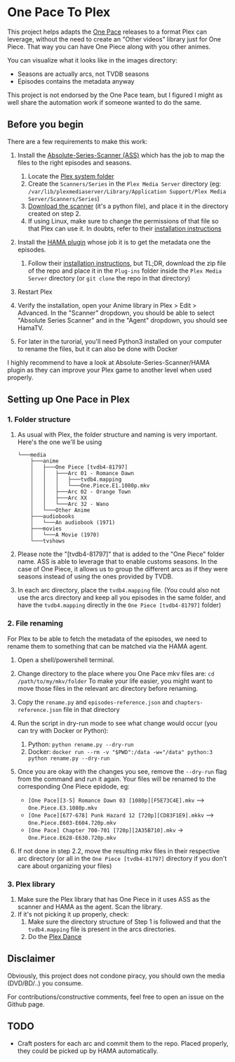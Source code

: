 # One Pace To Plex
This project helps adapts the [One Pace](https://onepace.net/) releases to a format Plex can leverage, without the need to create an "Other videos" library just for One Piece. That way you can have One Piece along with you other animes.

You can visualize what it looks like in the images directory:
- Seasons are actually arcs, not TVDB seasons
- Episodes contains the metadata anyway

This project is not endorsed by the One Pace team, but I figured I might as well share the automation work if someone wanted to do the same.

## Before you begin
There are a few requirements to make this work:

1.  Install the [Absolute-Series-Scanner (ASS)](https://github.com/ZeroQI/Absolute-Series-Scanner) which has the job to map the files to the right episodes and seasons.
    1. Locate the [Plex system folder](https://github.com/ZeroQI/Absolute-Series-Scanner#plex-system-folder-location)
    2. Create the `Scanners/Series` in the `Plex Media Server` directory (eg: `/var/lib/plexmediaserver/Library/Application Support/Plex Media Server/Scanners/Series`)
    3. [Download the scanner](https://raw.githubusercontent.com/ZeroQI/Absolute-Series-Scanner/master/Scanners/Series/Absolute%20Series%20Scanner.py) (it's a python file), and place it in the directory created on step 2.
    4. If using Linux, make sure to change the permissions of that file so that Plex can use it. In doubts, refer to their [installation instructions](https://github.com/ZeroQI/Absolute-Series-Scanner#install--update)

2.  Install the [HAMA plugin](https://github.com/ZeroQI/Hama.bundle) whose job it is to get the metadata one the episodes.
    1. Follow their [installation instructions](https://github.com/ZeroQI/Hama.bundle#installation), but TL;DR, download the zip file of the repo and place it in the `Plug-ins` folder inside the `Plex Media Server` directory (or `git clone` the repo in that directory)

3.  Restart Plex

4.  Verify the installation, open your Anime library in Plex > Edit > Advanced. In the "Scanner" dropdown, you should be able to select "Absolute Series Scanner" and in the "Agent" dropdown, you should see HamaTV.

5.  For later in the turorial, you'll need Python3 installed on your computer to rename the files, but it can also be done with Docker

I highly recommend to have a look at Absolute-Series-Scanner/HAMA plugin as they can improve your Plex game to another level when used properly.


## Setting up One Pace in Plex

### 1. Folder structure
1.  As usual with Plex, the folder structure and naming is very important. Here's the one we'll be using
    ```
    └───media
        ├───anime
        │   ├───One Piece [tvdb4-81797]
        │   │   ├───Arc 01 - Romance Dawn
        │   │   │   ├───tvdb4.mapping
        │   │   │   └───One.Piece.E1.1080p.mkv
        │   │   ├───Arc 02 - Orange Town
        │   │   ├───Arc XX
        │   │   └───Arc 32 - Wano
        │   └───Other Anime
        ├───audiobooks
        │   └───An audiobook (1971)
        ├───movies
        │   └───A Movie (1970)
        └───tvshows
    ```

2.  Please note the "[tvdb4-81797]" that is added to the "One Piece" folder name. ASS is able to leverage that to enable customs seasons. In the case of One Piece, it allows us to group the different arcs as if they were seasons instead of using the ones provided by TVDB.

3. In each arc directory, place the `tvdb4.mapping` file. (You could also not use the arcs directory and keep all you episodes in the same folder, and have the `tvdb4.mapping` directly in the `One Piece [tvdb4-81797]` folder)

### 2. File renaming
For Plex to be able to fetch the metadata of the episodes, we need to rename them to something that can be matched via the HAMA agent.
1.  Open a shell/powershell terminal.

2.  Change directory to the place where you One Pace mkv files are: `cd /path/to/my/mkv/folder`
    To make your life easier, you might want to move those files in the relevant arc directory before renaming.

3.  Copy the `rename.py` and `episodes-reference.json` and `chapters-reference.json` file in that directory

4.  Run the script in dry-run mode to see what change would occur (you can try with Docker or Python):
    1. Python: `python rename.py --dry-run`
    2. Docker: `docker run --rm -v "$PWD":/data -w="/data" python:3 python rename.py --dry-run`

5.  Once you are okay with the changes you see, remove the `--dry-run` flag from the command and run it again.
    Your files will be renamed to the corresponding One Piece epidode, eg:
    - `[One Pace][3-5] Romance Dawn 03 [1080p][F5E73C4E].mkv` --> `One.Piece.E3.1080p.mkv`
    - `[One Pace][677-678] Punk Hazard 12 [720p][CD83F1E9].mkkv` --> `One.Piece.E603-E604.720p.mkv`
    - `[One Pace] Chapter 700-701 [720p][2A35B710].mkv` -> `One.Piece.E628-E630.720p.mkv`

6.  If not done in step 2.2, move the resulting mkv files in their respective arc directory (or all in the `One Piece [tvdb4-81797]` directory if you don't care about organizing your files)

### 3. Plex library
1.  Make sure the Plex library that has One Piece in it uses ASS as the scanner and HAMA as the agent. Scan the library.
2.  If it's not picking it up properly, check:
    1. Make sure the directory structure of Step 1 is followed and that the `tvdb4.mapping` file is present in the arcs directories.
    2. Do the [Plex Dance](https://forums.plex.tv/t/the-plex-dance/197064)

## Disclaimer
Obviously, this project does not condone piracy, you should own the media (DVD/BD/..) you consume.

For contributions/constructive comments, feel free to open an issue on the Github page.

## TODO
- Craft posters for each arc and commit them to the repo. Placed properly, they could be picked up by HAMA automatically.